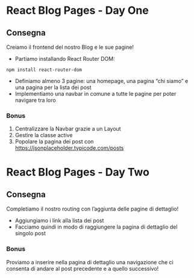 # React Blog Pages - Day One

## Consegna

Creiamo il frontend del nostro Blog e le sue pagine!

- Partiamo installando React Router DOM: 
```
npm install react-router-dom
```
- Definiamo almeno 3 pagine: una homepage, una pagina “chi siamo” e una pagina per la lista dei post
- Implementiamo una navbar in comune a tutte le pagine per poter navigare tra loro

### Bonus

1. Centralizzare la Navbar grazie a un Layout
2. Gestire la classe active
3. Popolare la pagina dei post con https://jsonplaceholder.typicode.com/posts

# React Blog Pages - Day Two

## Consegna

Completiamo il nostro routing con l’aggiunta delle pagine di dettaglio!

- Aggiungiamo i link alla lista dei post
- Facciamo quindi in modo di raggiungere la pagina di dettaglio del singolo post

### Bonus

Proviamo a inserire nella pagina di dettaglio una navigazione che ci consenta di andare al post precedente e a quello successivo!